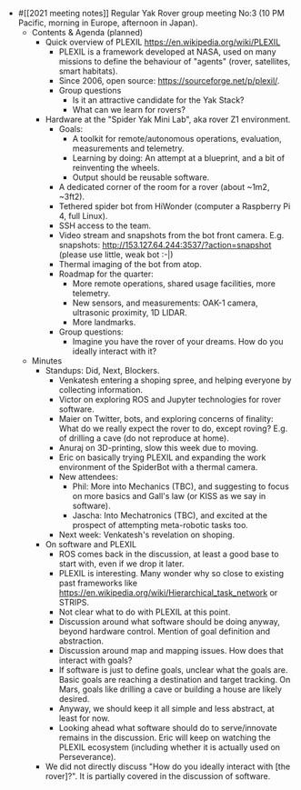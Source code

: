 - #[[2021 meeting notes]] Regular Yak Rover group meeting No:3 (10 PM Pacific, morning in Europe, afternoon in Japan).
    - Contents & Agenda (planned)
        - Quick overview of PLEXIL https://en.wikipedia.org/wiki/PLEXIL
            - PLEXIL is a framework developed at NASA, used on many missions to define the behaviour of "agents" (rover, satellites, smart habitats).
            - Since 2006, open source: https://sourceforge.net/p/plexil/.
            - Group questions
                - Is it an attractive candidate for the Yak Stack?
                - What can we learn for rovers?
        - Hardware at the "Spider Yak Mini Lab", aka rover Z1 environment.
            - Goals:
                - A toolkit for remote/autonomous operations, evaluation, measurements and telemetry.
                - Learning by doing: An attempt at a blueprint, and a bit of reinventing the wheels.
                - Output should be reusable software.
            - A dedicated corner of the room for a rover (about ~1m2, ~3ft2).
            - Tethered spider bot from HiWonder (computer a Raspberry Pi 4, full Linux).
            - SSH access to the team.
            - Video stream and snapshots from the bot front camera. E.g. snapshots: http://153.127.64.244:3537/?action=snapshot (please use little, weak bot :-|)
            - Thermal imaging of the bot from atop.
            - Roadmap for the quarter:
                - More remote operations, shared usage facilities, more telemetry.
                - New sensors, and measurements: OAK-1 camera, ultrasonic proximity, 1D LIDAR.
                - More landmarks.
            - Group questions:
                - Imagine you have the rover of your dreams. How do you ideally interact with it?
    - Minutes
        - Standups: Did, Next, Blockers. 
            - Venkatesh entering a shoping spree, and helping everyone by collecting information.
            - Victor on exploring ROS and Jupyter technologies for rover software.
            - Maier on Twitter, bots, and exploring concerns of finality: What do we really expect the rover to do, except roving? E.g. of drilling a cave (do not reproduce at home).
            - Anuraj on 3D-printing, slow this week due to moving.
            - Eric on basically trying PLEXIL and expanding the work environment of the SpiderBot with a thermal camera.
            - New attendees:
                - Phil: More into Mechanics (TBC), and suggesting to focus on more basics and Gall's law (or KISS as we say in software).
                - Jascha: Into Mechatronics (TBC), and excited at the prospect of attempting meta-robotic tasks too.
            - Next week: Venkatesh's revelation on shoping.
        - On software and PLEXIL
            - ROS comes back in the discussion, at least a good base to start with, even if we drop it later.
            - PLEXIL is interesting. Many wonder why so close to existing past frameworks like https://en.wikipedia.org/wiki/Hierarchical_task_network or STRIPS.
            - Not clear what to do with PLEXIL at this point.
            - Discussion around what software should be doing anyway, beyond hardware control. Mention of goal definition and abstraction.
            - Discussion around map and mapping issues. How does that interact with goals?
            - If software is just to define goals, unclear what the goals are. Basic goals are reaching a destination and target tracking. On Mars, goals like drilling a cave or building a house are likely desired.
            - Anyway, we should keep it all simple and less abstract, at least for now.
            - Looking ahead what software should do to serve/innovate remains in the discussion. Eric will keep on watching the PLEXIL ecosystem (including whether it is actually used on Perseverance).
        - We did not directly discuss "How do you ideally interact with [the rover]?". It is partially covered in the discussion of software.
